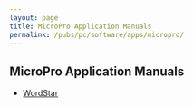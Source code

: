 ```yaml
---
layout: page
title: MicroPro Application Manuals
permalink: /pubs/pc/software/apps/micropro/
---
```


MicroPro Application Manuals
----------------------------

* [WordStar](wordstar/)
